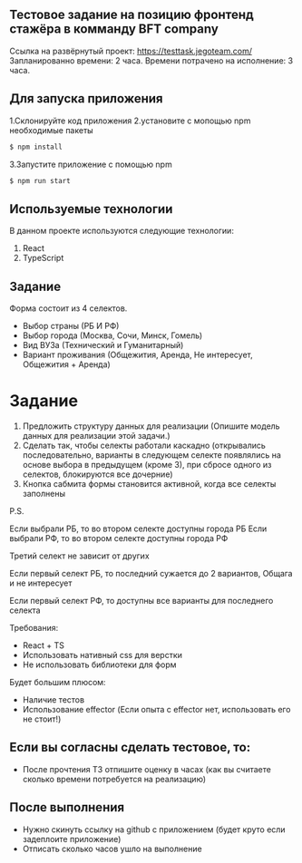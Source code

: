 ## Тестовое задание на позицию фронтенд стажёра в комманду BFT company

Ссылка на развёрнутый проект: https://testtask.jegoteam.com/
Запланированно времени: 2 часа.
Времени потрачено на исполнение: 3 часа.

## Для запуска приложения

1.Склонируйте код приложения
2.установите с мопощью npm необходимые пакеты

```bash
$ npm install
```

3.Запустите приложение с помощью npm

```bash
$ npm run start
```

## Используемые технологии

В данном проекте используются следующие технологии:

1. React
2. TypeScript

## Задание

Форма состоит из 4 селектов.

- Выбор страны (РБ И РФ)
- Выбор города (Москва, Сочи, Минск, Гомель)
- Вид ВУЗа (Технический и Гуманитарный)
- Вариант проживания (Общежития, Аренда, Не интересует, Общежития + Аренда)

# Задание

1. Предложить структуру данных для реализации (Опишите модель данных для реализации этой задачи.)
2. Сделать так, чтобы селекты работали каскадно (открывались последовательно, варианты в следующем селекте появлялись на основе выбора в предыдущем (кроме 3), при сбросе одного из селектов, блокируются все дочерние)
3. Кнопка сабмита формы становится активной, когда все селекты заполнены

P.S.

Если выбрали РБ, то во втором селекте доступны города РБ
Если выбрали РФ, то во втором селекте доступны города РФ

Третий селект не зависит от других

Если первый селект РБ, то последний сужается до 2 вариантов, Общага и не интересует

Если первый селект РФ, то доступны все варианты для последнего селекта

Требования:

- React + TS
- Использовать нативный css для верстки
- Не использовать библиотеки для форм

Будет большим плюсом:

- Наличие тестов
- Использование effector (Если опыта с effector нет, использовать его не стоит!)

## Если вы согласны сделать тестовое, то:

- После прочтения ТЗ отпишите оценку в часах (как вы считаете сколько времени потребуется на реализацию)

## После выполнения

- Нужно скинуть ссылку на github с приложением (будет круто если задеплоите приложение)
- Отписать сколько часов ушло на выполнение
